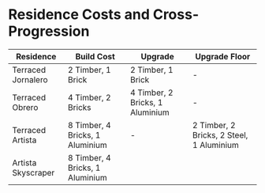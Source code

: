 # Residence Costs and Cross-Progression

Residence | Build Cost | Upgrade | Upgrade Floor
--- | --- | --- | ---
Terraced Jornalero | 2 Timber, 1 Brick | 2 Timber, 1 Brick | -
Terraced Obrero | 4 Timber, 2 Bricks | 4 Timber, 2 Bricks, 1 Aluminium | -
Terraced Artista | 8 Timber, 4 Bricks, 1 Aluminium | - | 2 Timber, 2 Bricks, 2 Steel, 1 Aluminium
Artista Skyscraper | 8 Timber, 4 Bricks, 1 Aluminium